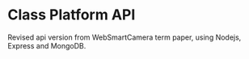 # Class Platform API

Revised api version from WebSmartCamera term paper, using Nodejs, Express and MongoDB.
